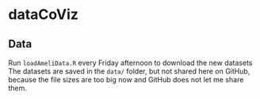 # dataCoViz

## Data 

Run `loadAmeliData.R` every Friday afternoon to download the new datasets   
The datasets are saved in the `data/` folder, but not shared here on GitHub, because the file sizes are too big now and GitHub does not let me share them. 


